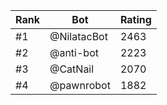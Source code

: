 Rank|Bot|Rating
---|---|---
#1|@NilatacBot|2463
#2|@anti-bot|2223
#3|@CatNail|2070
#4|@pawnrobot|1882
